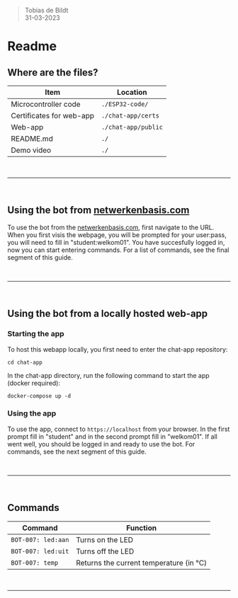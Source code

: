 > Tobias de Bildt  
> 31-03-2023

# Readme

## Where are the files?
| Item                     | Location            |
|--------------------------|---------------------|
| Microcontroller code     | `./ESP32-code/`     |
| Certificates for web-app | `./chat-app/certs`  |
| Web-app                  | `./chat-app/public` |
| README.md                | `./`                |
| Demo video               | `./`                |

<br>

***
<br>

## Using the bot from [netwerkenbasis.com](netwerkenbasis.com)
To use the bot from the [netwerkenbasis.com](netwerkenbasis.com), first navigate to the URL. When you first visis the webpage, you will be prompted for your user:pass, you will need to fill in "student:welkom01". You have succesfully logged in, now you can start entering commands. For a list of commands, see the final segment of this guide. 

<br>

***
<br>

## Using the bot from a locally hosted web-app

### Starting the app
To host this webapp locally, you first need to enter the chat-app repository:

`cd chat-app`

In the chat-app directory, run the following command to start the app (docker required):

`docker-compose up -d`

### Using the app
To use the app, connect to `https://localhost` from your browser. In the first prompt fill in "student" and in the second prompt fill in "welkom01". If all went well, you should be logged in and ready to use the bot. For commands, see the next segment of this guide.

<br>

***
<br>

## Commands

| Command                | Function                               |
|------------------------|----------------------------------------|
| `BOT-007: led:aan` | Turns on the LED                       |
| `BOT-007: led:uit` | Turns off the LED                      |
| `BOT-007: temp`    | Returns the current temperature (in °C)|

<br>

***
<br>
